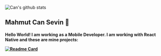 ![Can's github stats](https://github-readme-stats.vercel.app/api?username=can-sevin&show_icons=true&theme=midnight-purple&count_private=true)
<h2>Mahmut Can Sevin 👋
<h4>Hello World! I am working as a Mobile Developer. I am working with React Native and these are mine projects:  
  
[![Readme Card](https://github-readme-stats.vercel.app/api/pin/?username=can-sevin&repo=StopSmoking)]([https://github.com/can-sevin/StopSmoking](https://github.com/can-sevin/StopSmoking))
